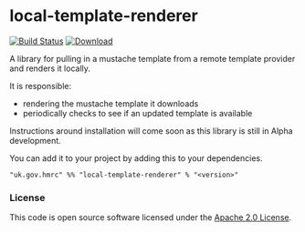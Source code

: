 
# local-template-renderer

[![Build Status](https://travis-ci.org/hmrc/local-template-renderer.svg?branch=master)](https://travis-ci.org/hmrc/local-template-renderer) [ ![Download](https://api.bintray.com/packages/hmrc/releases/local-template-renderer/images/download.svg) ](https://bintray.com/hmrc/releases/local-template-renderer/_latestVersion)

A library for pulling in a mustache template from a remote template provider and renders it locally.

It is responsible:
- rendering the mustache template it downloads
- periodically checks to see if an updated template is available

Instructions around installation will come soon as this library is still in Alpha development.

You can add it to your project by adding this to your dependencies.

`"uk.gov.hmrc" %% "local-template-renderer" % "<version>"`

### License

This code is open source software licensed under the [Apache 2.0 License]("http://www.apache.org/licenses/LICENSE-2.0.html").
    
